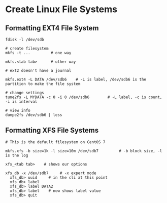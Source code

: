 # Create Linux File Systems

## Formatting EXT4 File System

    fdisk -l /dev/sdb

    # create filesystem
    mkfs -t ...         # one way

    mkfs.<tab tab>      # other way

    # ext2 doesn't have a journal

    mkfs.ext4 -L DATA /dev/sdb6    # -L is label, /dev/sdb6 is the partition to make the file system

    # change settings
    tune2fs -L MYDATA -c 0 -i 0 /dev/sdb6        # -L label, -c is count, -i is interval

    # view info
    dumpe2fs /dev/sdb6 | less

## Formatting XFS File Systems

    # This is the default filesystem on CentOS 7

    mkfs.xfs -b size=1k -l size=10m /dev/sdb7         # -b block size, -l is the log

    xfs_<tab tab>    # shows our options

    xfs_db -x /dev/sdb7     # -x expert mode
      xfs_db> uuid     # in the cli at this point
      xfs_db> label
      xfs_db> label DATA2
      xfs_db> label    # now shows label value
      xfs_db> quit

   
